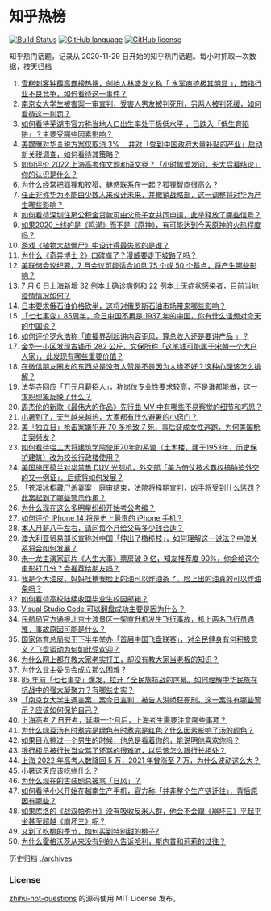 # 知乎热榜
[![Build Status](https://github.com/ToWeLong/zhihu-hot-questions/workflows/CI/badge.svg)](https://github.com/ToWeLong/zhihu-hot-questions/actions)
[![GitHub language](https://img.shields.io/badge/language-golang-orange.svg)](https://golang.org/)
[![GitHub license](https://img.shields.io/github/license/ToWeLong/zhihu-hot-questions)](https://github.com/ToWeLong/zhihu-hot-questions/blob/main/LICENSE)

知乎热门话题，记录从 2020-11-29 日开始的知乎热门话题。每小时抓取一次数据，按天[归档](./archives)

<!-- BEGIN -->

1. [雪糕刺客钟薛高霸榜热搜，创始人林盛发文称「 水军痕迹极其明显 」，暗指行业不良竞争，如何看待这一事件？](https://www.zhihu.com/question/541854214)
1. [南京女大学生被害案一审宣判，受害人男友被判死刑，另两人被判死缓，如何看待这一判罚？](https://www.zhihu.com/question/541986079)
1. [如何看待芜湖市官方称当地人口出生率处于极低水平 ，已跌入「低生育陷阱」？主要受哪些因素影响？](https://www.zhihu.com/question/541912251)
1. [美媒曝对华关税方案仅取消 3% ，并对「受到中国政府大量补贴的产业」启动新关税调查，如何看待其策略？](https://www.zhihu.com/question/541985691)
1. [如何评价 2022 上海高考作文题和语文卷？「小时候爱发问，长大后看结论」你的认识是什么？](https://www.zhihu.com/question/537374643)
1. [为什么经常把狐狸和狡猾、魅惑联系在一起？狐狸智商很高么？](https://www.zhihu.com/question/21895615)
1. [任正非称华为不能由少数人来设计未来，并撤销战略部，这一调整将对华为产生哪些影响？](https://www.zhihu.com/question/541580164)
1. [如何看待深圳住房公积金贷款可由父母子女共同申请，此举释放了哪些信号？](https://www.zhihu.com/question/541836412)
1. [如果2020上线的是《鸣潮》而不是《原神》，有可能达到今天原神的火热程度吗？](https://www.zhihu.com/question/541603274)
1. [游戏《植物大战僵尸》中设计得最失败的是谁？](https://www.zhihu.com/question/427608677)
1. [为什么《奇异博士 2》口碑崩了？漫威要走下坡路了吗？](https://www.zhihu.com/question/539345269)
1. [美联储会议纪要，7 月会议可能适合加息 75 个或 50 个基点，将产生哪些影响？](https://www.zhihu.com/question/541866425)
1. [7 月 6 日上海新增 32 例本土确诊病例和 22 例本土无症状感染者，目前当地疫情情况如何？](https://www.zhihu.com/question/541960111)
1. [日本要求俄石油价格砍半，这将对俄罗斯石油市场带来哪些影响？](https://www.zhihu.com/question/541886668)
1. [「七七事变」85周年，今日中国不再是 1937 年的中国，你有什么话想对今天的中国说？](https://www.zhihu.com/question/541964784)
1. [如何评价罗永浩称「直播界刮起讲内容歪风，算总收入还是要讲产品 」？](https://www.zhihu.com/question/541465175)
1. [金华一小区发现古钱币 282 公斤，文保所称「这笔钱可能属于宋朝一个大户人家」，此发现有哪些重要价值？](https://www.zhihu.com/question/541809524)
1. [在微信朋友圈发的东西总是没有人赞是不是因为人缘不好？这种心理该怎么排解？](https://www.zhihu.com/question/34544122)
1. [法华寺回应「万元月薪招人」，称岗位专业性要求较高，不是谁都能做，这一求职现象反映了什么？](https://www.zhihu.com/question/541712302)
1. [周杰伦的新歌《最伟大的作品》先行曲 MV 中有哪些不易察觉的细节和巧思？](https://www.zhihu.com/question/541808917)
1. [小暑到了，天气越来越热，大家都有什么避暑的小窍门？](https://www.zhihu.com/question/400248874)
1. [美「独立日」枪击案嫌犯开 70 多枪致 7 死，事后装成女性逃跑，为何美国枪击案频发？](https://www.zhihu.com/question/541773803)
1. [如何看待哈工大将建筑学院使用70年的系馆（土木楼，建于1953年，历史保护建筑）改为校长行政楼使用？](https://www.zhihu.com/question/541914143)
1. [美国施压荷兰对华禁售 DUV 光刻机，外交部「美方倚仗技术霸权搞胁迫外交的又一例证」，后续将如何发展？](https://www.zhihu.com/question/541850263)
1. [「苍溪冰柜藏尸杀妻案」庭审结束，法院将择期宣判，凶手将受到什么惩罚？此案起到了哪些警示作用？](https://www.zhihu.com/question/541820974)
1. [为什么现在这么多明星纷纷开始考公考编？](https://www.zhihu.com/question/541998802)
1. [如何评价 iPhone 14 将是史上最贵的 iPhone 手机？](https://www.zhihu.com/question/541431323)
1. [本人月薪八千左右，请问每个月给父母多少钱合适？](https://www.zhihu.com/question/518281473)
1. [澳大利亚贸易部长宣称对中国「伸出了橄榄枝」，如何理解这一说法？中澳关系将会如何发展？](https://www.zhihu.com/question/541854849)
1. [朱一龙主演家庭片《人生大事》票房破 9 亿，知友推荐度 90%，你会给这个电影打几分？会推荐给朋友吗？](https://www.zhihu.com/question/541426692)
1. [我是个大油皮，妈妈吐槽我脸上的油可以炸油条了。脸上出的油真的可以炸油条吗？](https://www.zhihu.com/question/541114995)
1. [如何看待高校陆续收回毕业生校园邮箱？](https://www.zhihu.com/question/538334439)
1. [Visual Studio Code 可以翻盘成功主要是因为什么？](https://www.zhihu.com/question/363365943)
1. [民航局官方通报北京十渡景区一架直升机发生飞行事故，机上两名飞行员遇难，事故原因可能是什么？](https://www.zhihu.com/question/541998697)
1. [国家体育总局拟于下半年举办「首届中国飞盘联赛」，对全民健身有何积极意义？飞盘运动为何如此受欢迎？](https://www.zhihu.com/question/542010822)
1. [为什么网上都在教大家老实打工，却没有教大家当老板的知识？](https://www.zhihu.com/question/541382968)
1. [为什么业主委员会成立那么困难？](https://www.zhihu.com/question/529056282)
1. [85 年前「七七事变」爆发，拉开了全民族抗战的序幕。如何理解中华民族在抗战中的强大凝聚力？有哪些史实？](https://www.zhihu.com/question/541780304)
1. [「南京女大学生遇害案」案今日宣判：被告人洪峤获死刑，这一案件有哪些警示？应该如何保护自己？](https://www.zhihu.com/question/541838842)
1. [上海高考 7 日开考，延期一个月后，上海考生需要注意哪些事项？](https://www.zhihu.com/question/541860227)
1. [为什么绿豆汤有时煮完是绿色有时煮完是红色？什么因素影响了汤的颜色？](https://www.zhihu.com/question/539023926)
1. [如果目光掠过一个男生的时候，他总是看着你的，能说明他喜欢你吗？](https://www.zhihu.com/question/23494748)
1. [银行柜员被行长当众骂了还骂的很难听，以后该怎么跟行长相处？](https://www.zhihu.com/question/541278092)
1. [上海 2022 年高考人数降回 5 万，2021 年曾涨至 7 万，为什么波动这么大？](https://www.zhihu.com/question/536515103)
1. [小暑这天应该吃些什么？](https://www.zhihu.com/question/541639366)
1. [为什么现在的古装剧总被骂「日风」？](https://www.zhihu.com/question/507347791)
1. [如何看待小米开始在越南生产手机，官方称「并非整个生产链迁往」，背后原因有哪些？](https://www.zhihu.com/question/541685851)
1. [如果库洛的《战双帕弥什》没有吸收反米人群，他会不会跟《崩坏三》平起平坐甚至超越《崩坏三》呢？](https://www.zhihu.com/question/541765035)
1. [又到了吃桃的季节，如何买到特别甜的桃子?](https://www.zhihu.com/question/332247363)
1. [为什么霍格沃茨从来没有别的人告诉哈利，斯内普和莉莉的过往？](https://www.zhihu.com/question/541449302)

<!-- END -->

历史归档 [./archives](./archives)


### License
[zhihu-hot-questions](https://github.com/towelong/zhihu-hot-questions) 的源码使用 MIT License 发布。